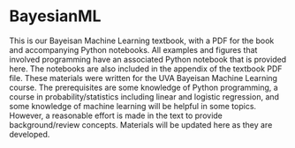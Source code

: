 # BayesianML

This is our Bayeisan Machine Learning textbook, with a PDF for the book and accompanying Python notebooks.  All examples and figures that involved programming have an associated Python notebook that is provided here.  The notebooks are also included in the appendix of the textbook PDF file.  These materials were written for the UVA Bayeisan Machine Learning course.  The prerequisites are some knowledge of Python programming, a course in probability/statistics including linear and logistic regression, and some knowledge of machine learning will be helpful in some topics.  However, a reasonable effort is made in the text to provide background/review concepts.  Materials will be updated here as they are developed.
